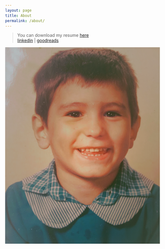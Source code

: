 ```yaml
---
layout: page
title: About
permalink: /about/
---
```


> You can download my resume [here](https://drive.google.com/file/d/1N5Ea73FBVAQFeGxi89mAZsCENvnxT8Ol/view?usp=sharing) <br>
> [linkedin](https://www.linkedin.com/in/jivb/) | [goodreads](https://www.goodreads.com/user/show/6853463-juan)

<!--- [github](https://github.com/juanivazquez) | [blog](https://crumbpickers.blogspot.com/?zx=be4921e2634a6e0d) --->



![alt text](/public/img/JIVB.png)
